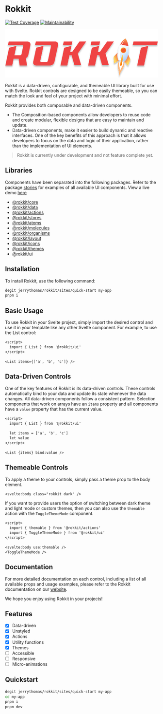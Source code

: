 # Rokkit

[![Test Coverage][coverage_badge]][coverage_url]
[![Maintainability][maintainability_badge]][maintainability_url]

![Rokkit](rokkit.svg)

Rokkit is a data-driven, configurable, and themeable UI library built for use with Svelte. Rokkit controls are designed to be easily themeable, so you can match the look and feel of your project with minimal effort.

Rokkit provides both composable and data-driven components.

- The Composition-based components allow developers to reuse code and create modular, flexible designs that are easy to maintain and update.
- Data-driven components, make it easier to build dynamic and reactive interfaces. One of the key benefits of this approach is that it allows developers to focus on the data and logic of their application, rather than the implementation of UI elements.

> Rokkit is currently under development and not feature complete yet.

## Libraries

Components have been separated into the following packages. Refer to the package [stories](sites/rokkit) for examples of all available UI components. View a live demo [here](https://rokkit.vercel.app/)

- [@rokkit/core](packages/core)
- [@rokkit/data](packages/data)
- [@rokkit/actions](packages/actions)
- [@rokkit/stores](packages/stores)
- [@rokkit/atoms](packages/atoms)
- [@rokkit/molecules](packages/molecules)
- [@rokkit/organisms](packages/organisms)
- [@rokkit/layout](packages/layout)
- [@rokkit/icons](packages/icons)
- [@rokkit/themes](packages/themes)
- [@rokkit/ui](packages/ui)

## Installation

To install Rokkit, use the following command:

```bash
degit jerrythomas/rokkit/sites/quick-start my-app
pnpm i
```

## Basic Usage

To use Rokkit in your Svelte project, simply import the desired control and use it in your template like any other Svelte component. For example, to use the List control:

```svelte
<script>
  import { List } from '@rokkit/ui'
</script>

<List items={['a', 'b', 'c']} />
```

## Data-Driven Controls

One of the key features of Rokkit is its data-driven controls. These controls automatically bind to your data and update its state whenever the data changes. All data-driven components follow a consistent pattern. Selection components that work on arrays have an `items` property and all components have a `value` property that has the current value.

```svelte
<script>
  import { List } from '@rokkit/ui'

  let items = ['a', 'b', 'c']
  let value
</script>

<List {items} bind:value />
```

## Themeable Controls

To apply a theme to your controls, simply pass a theme prop to the body element.

```svelte
<svelte:body class="rokkit dark" />
```

If you want to provide users the option of switching between dark theme and light mode or custom themes, then you can also use the `themable` action with the `ToggleThemeMode` component.

```svelte
<script>
  import { themable } from '@rokkit/actions'
  import { ToggleThemeMode } from '@rokkit/ui'
</script>

<svelte:body use:themable />
<ToggleThemeMode />
```

## Documentation

For more detailed documentation on each control, including a list of all available props and usage examples, please refer to the Rokkit documentation on our [website](https://rokkit.vercel.app).

We hope you enjoy using Rokkit in your projects!

## Features

- [x] Data-driven
- [x] Unstyled
- [x] Actions
- [x] Utility functions
- [x] Themes
- [ ] Accessible
- [ ] Responsive
- [ ] Micro-animations

## Quickstart

```bash
degit jerrythomas/rokkit/sites/quick-start my-app
cd my-app
pnpm i
pnpm dev
```

[coverage_badge]: https://api.codeclimate.com/v1/badges/fd3e28efe14760b16f74/test_coverage
[coverage_url]: https://codeclimate.com/github/jerrythomas/rokkit/test_coverage
[maintainability_badge]: https://api.codeclimate.com/v1/badges/fd3e28efe14760b16f74/maintainability
[maintainability_url]: https://codeclimate.com/github/jerrythomas/rokkit/maintainability
